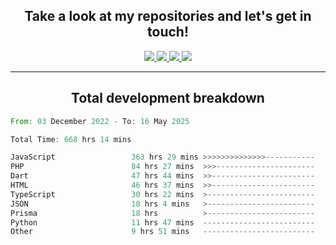 <h2 align="center">
  Take a look at my repositories and let's get in touch!
</h2>
<p align="center">
  <a href="https://www.instagram.com/rayhanarkan?igsh=MXM3dHhmMTZ3ZWVsaA==">
    <img src="https://img.icons8.com/material-outlined/30/689d6a/instagram.png"/>
  </a>
  <a href="https://www.linkedin.com/in/rayhanarkan/">
    <img src="https://img.icons8.com/material-outlined/30/689d6a/linkedin.png"/>
  </a>
  <a href="">
    <img src="https://img.icons8.com/material-outlined/30/689d6a/geography.png"/>
  </a>
  <a href="mailto:rayhanarkan30@gmail.com">
    <img src="https://img.icons8.com/material-outlined/30/689d6a/email.png"/>
  </a>
</p>

---

<h2 align="center">Total development breakdown</h2>

<p align="center">
<!--START_SECTION:waka-->

```rust
From: 03 December 2022 - To: 16 May 2025

Total Time: 668 hrs 14 mins

JavaScript                 363 hrs 29 mins >>>>>>>>>>>>>>-----------   54.39 %
PHP                        84 hrs 27 mins  >>>----------------------   12.64 %
Dart                       47 hrs 44 mins  >>-----------------------   07.14 %
HTML                       46 hrs 37 mins  >>-----------------------   06.98 %
TypeScript                 30 hrs 22 mins  >------------------------   04.54 %
JSON                       18 hrs 4 mins   >------------------------   02.71 %
Prisma                     18 hrs          >------------------------   02.69 %
Python                     11 hrs 47 mins  -------------------------   01.76 %
Other                      9 hrs 51 mins   -------------------------   01.47 %
```

<!--END_SECTION:waka-->
</p>
